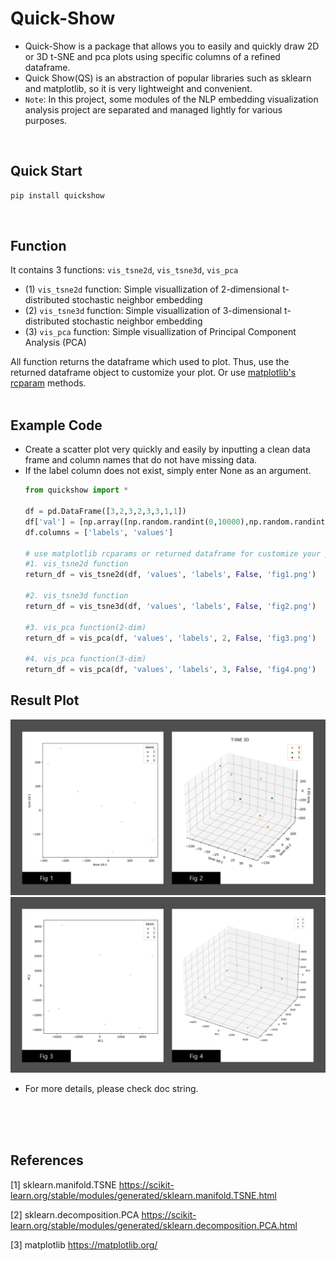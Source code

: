 # Quick-Show
- Quick-Show is a package that allows you to easily and quickly draw 2D or 3D t-SNE and pca plots using specific columns of a refined dataframe.
- Quick Show(QS) is an abstraction of popular libraries such as sklearn and matplotlib, so it is very lightweight and convenient.
- `Note`: In this project, some modules of the NLP embedding visualization analysis project are separated and managed lightly for various purposes.

<br>

## Quick Start
  ```bash
  pip install quickshow
  ```
<Br>

## Function 
It contains 3 functions: `vis_tsne2d`, `vis_tsne3d`, `vis_pca`
- (1) `vis_tsne2d` function: Simple visuallization of 2-dimensional t-distributed stochastic neighbor embedding
- (2) `vis_tsne3d` function: Simple visuallization of 3-dimensional t-distributed stochastic neighbor embedding
- (3) `vis_pca` function: Simple visuallization of Principal Component Analysis (PCA)


All function returns the dataframe which used to plot. Thus, use the returned dataframe object to customize your plot. Or use [matplotlib's rcparam](https://matplotlib.org/stable/tutorials/introductory/customizing.html) methods.
<br><br>

## Example Code
- Create a scatter plot very quickly and easily by inputting a clean data frame and column names that do not have missing data. 
- If the label column does not exist, simply enter None as an argument.
  ```python
  from quickshow import *

  df = pd.DataFrame([3,2,3,2,3,3,1,1])
  df['val'] = [np.array([np.random.randint(0,10000),np.random.randint(0,10000),np.random.randint(0,10000)]) for x in df[0]]
  df.columns = ['labels', 'values']

  # use matplotlib rcparams or returned dataframe for customize your plot.
  #1. vis_tsne2d function
  return_df = vis_tsne2d(df, 'values', 'labels', False, 'fig1.png')

  #2. vis_tsne3d function
  return_df = vis_tsne3d(df, 'values', 'labels', False, 'fig2.png')

  #3. vis_pca function(2-dim)
  return_df = vis_pca(df, 'values', 'labels', 2, False, 'fig3.png')

  #4. vis_pca function(3-dim)
  return_df = vis_pca(df, 'values', 'labels', 3, False, 'fig4.png')
  ```


## Result Plot
<img src="./quickshow/readme_fig1.png" width="1000"><BR>
<img src="./quickshow/readme_fig2.png" width="1000"><BR>

- For more details, please check doc string.
<br>
<br><br>

## References
[1] sklearn.manifold.TSNE https://scikit-learn.org/stable/modules/generated/sklearn.manifold.TSNE.html
<br>

[2] sklearn.decomposition.PCA https://scikit-learn.org/stable/modules/generated/sklearn.decomposition.PCA.html <br>

[3] matplotlib https://matplotlib.org/